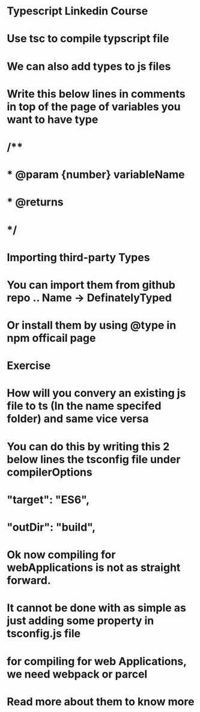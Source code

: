# Typescript Linkedin Course

# Use tsc to compile typscript file

# We can also add types to js files
# Write this below lines in comments in top of the page of variables you want to have type
# /**
# * @param {number} variableName
# * @returns
# */

# Importing third-party Types
# You can import them from github repo .. Name -> DefinatelyTyped
# Or install them by using  @type in npm officail page


# Exercise
# How will you convery an existing js file to ts (In the name specifed folder) and same vice versa
# You can do this by writing this 2 below lines the tsconfig file under compilerOptions
# "target": "ES6", 
# "outDir": "build",


# Ok now compiling for webApplications is not as straight forward.
# It cannot be done with as simple as just adding some property in tsconfig.js file
# for compiling for web Applications, we need webpack or parcel
# Read more about them to know more


